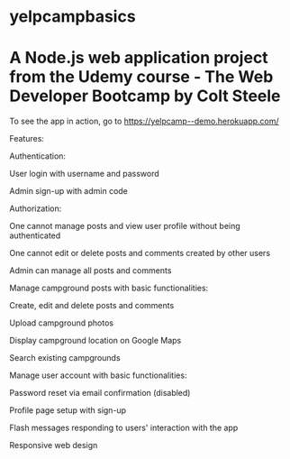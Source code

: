 # yelpcampbasics

# A Node.js web application project from the Udemy course - The Web Developer Bootcamp by Colt Steele

To see the app in action, go to https://yelpcamp--demo.herokuapp.com/

Features:

Authentication:

User login with username and password

Admin sign-up with admin code

Authorization:

One cannot manage posts and view user profile without being authenticated

One cannot edit or delete posts and comments created by other users

Admin can manage all posts and comments

Manage campground posts with basic functionalities:

Create, edit and delete posts and comments

Upload campground photos

Display campground location on Google Maps

Search existing campgrounds

Manage user account with basic functionalities:

Password reset via email confirmation (disabled)

Profile page setup with sign-up

Flash messages responding to users' interaction with the app

Responsive web design

